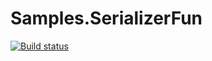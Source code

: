 Samples.SerializerFun
=====================
[![Build status](https://ci.appveyor.com/api/projects/status/ihgk2373h8i44gdt?svg=true)](https://ci.appveyor.com/project/Mathieu/samples-serializerfun)
